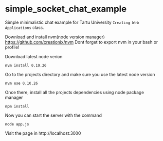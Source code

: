 simple_socket_chat_example
==========================

Simple minimalistic chat example for Tartu University `Creating Web Applications` class.

Download and install nvm(node version manager)
https://github.com/creationix/nvm
Dont forget to export nvm in your bash or profile!


Download latest node verion
```
nvm install 0.10.26
```

Go to the projects directory and make sure you use the latest node version
```
nvm use 0.10.26
```

Once there, install all the projects dependencies using node package manager
```
npm install
```

Now you can start the server with the command
```
node app.js
```

Visit the page in
http://localhost:3000
